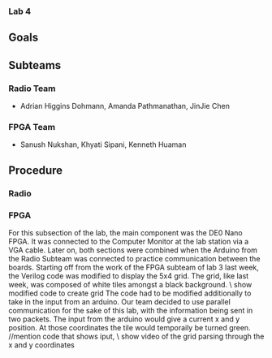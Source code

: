 ### Lab 4

## Goals

## Subteams

### Radio Team
- Adrian Higgins Dohmann, Amanda Pathmanathan, JinJie Chen
### FPGA Team
- Sanush Nukshan, Khyati Sipani, Kenneth Huaman
## Procedure
### Radio

### FPGA


For this subsection of the lab, the main component was the DE0 Nano FPGA. It was connected to the Computer Monitor at the lab station via a VGA cable. Later on, both sections were combined when the Arduino from the Radio Subteam was connected to practice communication between the boards.
Starting off from the work of the FPGA subteam of lab 3 last week, the Verilog code was modified to display the 5x4 grid. The grid, like last week, was composed of white tiles amongst a black background.
\\ show modified code to create grid
The code had to be modified additionally to take in the input from an arduino. Our team decided to use parallel communication for the sake of this lab, with the information being sent in two packets. The input from the arduino would give a current x and y position. 
At those coordinates the tile would temporaily be turned green.
//mention code that shows iput,
\\ show video of the grid parsing through the x and y coordinates



